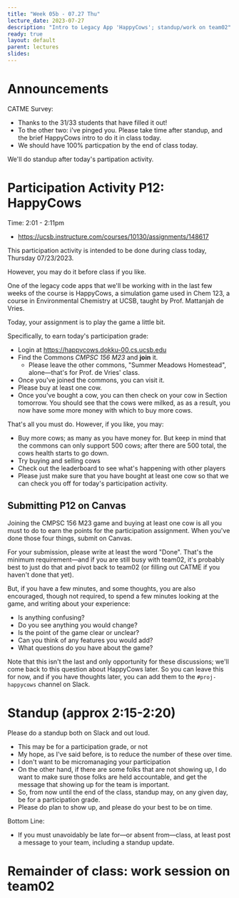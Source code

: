 ```yaml
---
title: "Week 05b - 07.27 Thu"
lecture_date: 2023-07-27
description: "Intro to Legacy App 'HappyCows'; standup/work on team02"
ready: true
layout: default
parent: lectures
slides: 
---
```


# Announcements 

CATME Survey:
* Thanks to the 31/33 students that have filled it out!
* To the other two: i've pinged you.  Please take time after standup, and the brief HappyCows intro to do it in class today.
* We should have 100% particpation by the end of class today.

We'll do standup after today's partipation activity.

# Participation Activity P12: HappyCows

Time: 2:01 - 2:11pm

* <https://ucsb.instructure.com/courses/10130/assignments/148617>

This participation activity is intended to be done during class today, Thursday 07/23/2023.

However, you may do it before class if you like.

One of the legacy code apps that we'll be working with in the last few weeks of the course is HappyCows, a simulation game used in Chem 123, a course in Environmental Chemistry at UCSB, taught by Prof. Mattanjah de Vries.

Today, your assignment is to play the game a little bit. 

Specifically, to earn today's participation grade:

* Login at <https://happycows.dokku-00.cs.ucsb.edu>
* Find the Commons *CMPSC 156 M23* and **join** it. 
  * Please leave the other commons, "Summer Meadows Homestead", alone—that's for Prof. de Vries' class.
* Once you've joined the commons, you can visit it.
* Please buy at least one cow. 
* Once you've bought a cow, you can then check on your cow in Section tomorrow. You should see that the cows were milked, as as a result, you now have some more money with which to buy more cows.

That's all you must do.  However, if you like, you may:

* Buy more cows; as many as you have money for.  But keep in mind that the commons can only support 500 cows; after there are 500 total, the cows health starts to go down.
* Try buying and selling cows
* Check out the leaderboard to see what's happening with other players
* Please just make sure that you have bought at least one cow so that we can check you off for today's participation activity.

## Submitting P12 on Canvas

Joining the CMPSC 156 M23 game and buying at least one cow is all you must to do to earn the points for the participation assignment.   When you've done those four things, submit on Canvas.

For your submission, please write at least the word "Done".  That's the minimum requirement—and if you are still busy with team02, it's probably best to just do that and pivot back to team02 (or filling out CATME if you haven't done that yet).

But, if you have a few minutes, and some thoughts, you are also encouraged, though not required, to spend a few minutes looking at the game, and writing about your experience:

* Is anything confusing?
* Do you see anything you would change?
* Is the point of the game clear or unclear?
* Can you think of any features you would add?
* What questions do you have about the game?

Note that this isn't the last and only opportunity for these discussions; we'll come back to this question about HappyCows later. So you can leave this for now, and if you have thoughts later, you can add them to the `#proj-happycows` channel on Slack.

# Standup (approx 2:15-2:20)

Please do a standup both on Slack and out loud.   

* This may be for a participation grade, or not
* My hope, as I've said before, is to reduce the number of these over time.
* I don't want to be micromanaging your participation
* On the other hand, if there are some folks that are not showing up, I do want to make sure those folks are held accountable, and get the message that showing up for the team is important.
* So, from now until the end of the class, standup may, on any given day, be for a participation grade.
* Please do plan to show up, and please do your best to be on time.

Bottom Line:
* If you must unavoidably be late for&mdash;or absent from&mdash;class, at least post a message to your team, including a standup update.


# Remainder of class: work session on team02
